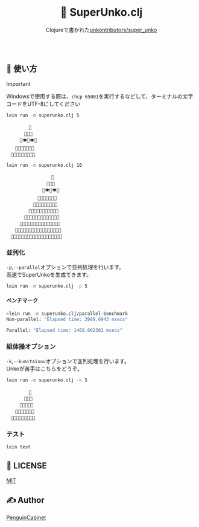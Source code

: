 <div align="center">

# 💩 SuperUnko.clj

Clojureで書かれた[unkontributors/super_unko](https://github.com/unkontributors/super_unko)

<br>
<br>
</div>

## 🔨 使い方

> [!IMPORTANT]
> Windowsで使用する際は、`chcp 65001`を実行するなどして、ターミナルの文字コードをUTF-8にしてください

```bash
lein run -m superunko.clj 5
```
```
　　　　　👑
　　　　💩💩💩
　　　💩👁💩👁💩
　　💩💩💩👃💩💩💩
　💩💩💩💩👄💩💩💩💩
```

```bash
lein run -m superunko.clj 10
```

```
　　　　　　　　　　👑
　　　　　　　　　💩💩💩
　　　　　　　　💩👁💩👁💩
　　　　　　　💩💩💩👃💩💩💩
　　　　　　💩💩💩💩👄💩💩💩💩
　　　　　💩💩💩💩💩💩💩💩💩💩💩
　　　　💩💩💩💩💩💩💩💩💩💩💩💩💩
　　　💩💩💩💩💩💩💩💩💩💩💩💩💩💩💩
　　💩💩💩💩💩💩💩💩💩💩💩💩💩💩💩💩💩
　💩💩💩💩💩💩💩💩💩💩💩💩💩💩💩💩💩💩💩
```

### 並列化
`-p`,`--parallel`オプションで並列処理を行います。    
高速でSuperUnkoを生成できます。
```bash
lein run -m superunko.clj -p 5
```
#### ベンチマーク
```bash
>lein run -m superunko.clj/parallel-benchmark
Non-parallel: "Elapsed time: 3989.6943 msecs"

Parallel: "Elapsed time: 1468.002301 msecs"
```



### 組体操オプション
`-k`,`--kumitaisou`オプションで並列処理を行います。    
Unkoが苦手はこちらをどうぞ。
```bash
lein run -m superunko.clj -k 5
```

```
　　　　　👑
　　　　🙇🙇🙇
　　　🙇🙇🙇🙇🙇
　　🙇🙇🙇🙇🙇🙇🙇
　🙇🙇🙇🙇🙇🙇🙇🙇🙇
```

### テスト
```bash
lein test
```

## 🎫 LICENSE

[MIT](./LICENSE)

## ✍ Author

[PenguinCabinet](https://github.com/PenguinCabinet)
